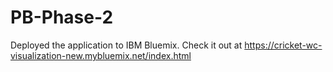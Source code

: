 # PB-Phase-2

Deployed the application to IBM Bluemix. Check it out at https://cricket-wc-visualization-new.mybluemix.net/index.html
